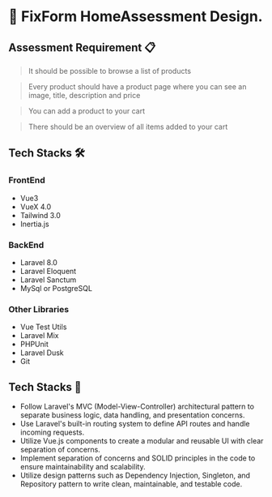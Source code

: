 # 🚩 FixForm HomeAssessment Design.

## **Assessment Requirement** 📋

> It should be possible to browse a list of products

> Every product should have a product page where you can see an image, title, description and price 

> You can add a product to your cart 

> There should be an overview of all items added to your cart  


## **Tech Stacks** 🛠

### FrontEnd
- Vue3
- VueX 4.0
- Tailwind 3.0
- Inertia.js
### BackEnd
- Laravel 8.0
- Laravel Eloquent
- Laravel Sanctum
- MySql or PostgreSQL
### Other Libraries
- Vue Test Utils
- Laravel Mix
- PHPUnit
- Laravel Dusk
- Git

## **Tech Stacks** 🔏
- Follow Laravel's MVC (Model-View-Controller) architectural pattern to separate business logic, data handling, and presentation concerns.
- Use Laravel's built-in routing system to define API routes and handle incoming requests.
- Utilize Vue.js components to create a modular and reusable UI with clear separation of concerns.
- Implement separation of concerns and SOLID principles in the code to ensure maintainability and scalability.
- Utilize design patterns such as Dependency Injection, Singleton, and Repository pattern to write clean, maintainable, and testable code.


